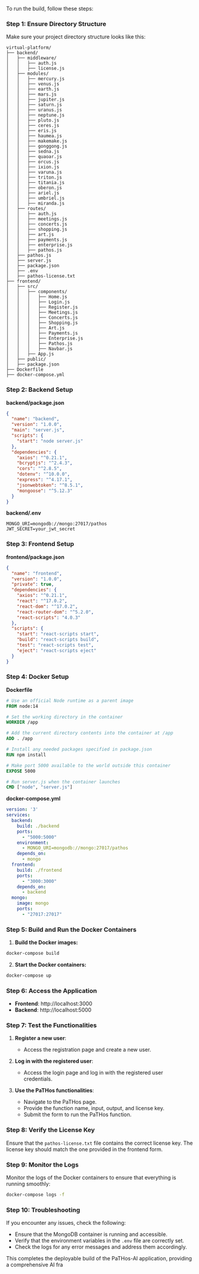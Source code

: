 To run the build, follow these steps:

### Step 1: Ensure Directory Structure

Make sure your project directory structure looks like this:

```
virtual-platform/
├── backend/
│   ├── middleware/
│   │   ├── auth.js
│   │   ├── license.js
│   ├── modules/
│   │   ├── mercury.js
│   │   ├── venus.js
│   │   ├── earth.js
│   │   ├── mars.js
│   │   ├── jupiter.js
│   │   ├── saturn.js
│   │   ├── uranus.js
│   │   ├── neptune.js
│   │   ├── pluto.js
│   │   ├── ceres.js
│   │   ├── eris.js
│   │   ├── haumea.js
│   │   ├── makemake.js
│   │   ├── gonggong.js
│   │   ├── sedna.js
│   │   ├── quaoar.js
│   │   ├── orcus.js
│   │   ├── ixion.js
│   │   ├── varuna.js
│   │   ├── triton.js
│   │   ├── titania.js
│   │   ├── oberon.js
│   │   ├── ariel.js
│   │   ├── umbriel.js
│   │   ├── miranda.js
│   ├── routes/
│   │   ├── auth.js
│   │   ├── meetings.js
│   │   ├── concerts.js
│   │   ├── shopping.js
│   │   ├── art.js
│   │   ├── payments.js
│   │   ├── enterprise.js
│   │   ├── pathos.js
│   ├── pathos.js
│   ├── server.js
│   ├── package.json
│   ├── .env
│   ├── pathos-license.txt
├── frontend/
│   ├── src/
│   │   ├── components/
│   │   │   ├── Home.js
│   │   │   ├── Login.js
│   │   │   ├── Register.js
│   │   │   ├── Meetings.js
│   │   │   ├── Concerts.js
│   │   │   ├── Shopping.js
│   │   │   ├── Art.js
│   │   │   ├── Payments.js
│   │   │   ├── Enterprise.js
│   │   │   ├── Pathos.js
│   │   │   ├── Navbar.js
│   │   ├── App.js
│   ├── public/
│   ├── package.json
├── Dockerfile
├── docker-compose.yml
```

### Step 2: Backend Setup

**backend/package.json**

```json
{
  "name": "backend",
  "version": "1.0.0",
  "main": "server.js",
  "scripts": {
    "start": "node server.js"
  },
  "dependencies": {
    "axios": "^0.21.1",
    "bcryptjs": "^2.4.3",
    "cors": "^2.8.5",
    "dotenv": "^10.0.0",
    "express": "^4.17.1",
    "jsonwebtoken": "^8.5.1",
    "mongoose": "^5.12.3"
  }
}
```

**backend/.env**

```env
MONGO_URI=mongodb://mongo:27017/pathos
JWT_SECRET=your_jwt_secret
```

### Step 3: Frontend Setup

**frontend/package.json**

```json
{
  "name": "frontend",
  "version": "1.0.0",
  "private": true,
  "dependencies": {
    "axios": "^0.21.1",
    "react": "^17.0.2",
    "react-dom": "^17.0.2",
    "react-router-dom": "^5.2.0",
    "react-scripts": "4.0.3"
  },
  "scripts": {
    "start": "react-scripts start",
    "build": "react-scripts build",
    "test": "react-scripts test",
    "eject": "react-scripts eject"
  }
}
```

### Step 4: Docker Setup

**Dockerfile**

```dockerfile
# Use an official Node runtime as a parent image
FROM node:14

# Set the working directory in the container
WORKDIR /app

# Add the current directory contents into the container at /app
ADD . /app

# Install any needed packages specified in package.json
RUN npm install

# Make port 5000 available to the world outside this container
EXPOSE 5000

# Run server.js when the container launches
CMD ["node", "server.js"]
```

**docker-compose.yml**

```yaml
version: '3'
services:
  backend:
    build: ./backend
    ports:
      - "5000:5000"
    environment:
      - MONGO_URI=mongodb://mongo:27017/pathos
    depends_on:
      - mongo
  frontend:
    build: ./frontend
    ports:
      - "3000:3000"
    depends_on:
      - backend
  mongo:
    image: mongo
    ports:
      - "27017:27017"
```

### Step 5: Build and Run the Docker Containers

1. **Build the Docker images:**

```bash
docker-compose build
```

2. **Start the Docker containers:**

```bash
docker-compose up
```

### Step 6: Access the Application

- **Frontend**: http://localhost:3000
- **Backend**: http://localhost:5000

### Step 7: Test the Functionalities

1. **Register a new user**:
   - Access the registration page and create a new user.

2. **Log in with the registered user**:
   - Access the login page and log in with the registered user credentials.

3. **Use the PaTHos functionalities**:
   - Navigate to the PaTHos page.
   - Provide the function name, input, output, and license key.
   - Submit the form to run the PaTHos function.

### Step 8: Verify the License Key

Ensure that the `pathos-license.txt` file contains the correct license key. The license key should match the one provided in the frontend form.

### Step 9: Monitor the Logs

Monitor the logs of the Docker containers to ensure that everything is running smoothly:

```bash
docker-compose logs -f
```

### Step 10: Troubleshooting

If you encounter any issues, check the following:

- Ensure that the MongoDB container is running and accessible.
- Verify that the environment variables in the `.env` file are correctly set.
- Check the logs for any error messages and address them accordingly.

This completes the deployable build of the PaTHos-AI application, providing a comprehensive AI fra
